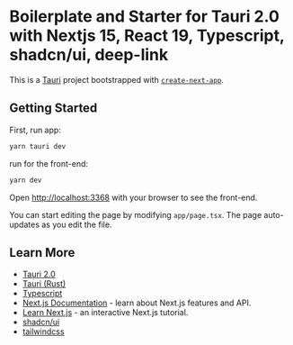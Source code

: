 # Boilerplate and Starter for Tauri 2.0 with Nextjs 15, React 19, Typescript, shadcn/ui, deep-link

This is a [Tauri](https://v2.tauri.app/) project bootstrapped with [`create-next-app`](https://nextjs.org/docs/app/api-reference/cli/create-next-app).

## Getting Started

First, run app:

```bash
yarn tauri dev
```

run for the front-end:

```bash
yarn dev
```

Open [http://localhost:3368](http://localhost:3368) with your browser to see the front-end.

You can start editing the page by modifying `app/page.tsx`. The page auto-updates as you edit the file.

## Learn More

- [Tauri 2.0](https://v2.tauri.app/)
- [Tauri (Rust)](https://docs.rs/tauri/latest/tauri/)
- [Typescript](https://www.typescriptlang.org/)
- [Next.js Documentation](https://nextjs.org/docs) - learn about Next.js features and API.
- [Learn Next.js](https://nextjs.org/learn) - an interactive Next.js tutorial.
- [shadcn/ui](https://ui.shadcn.com)
- [tailwindcss](https://tailwindcss.com/)
